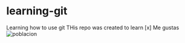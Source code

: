 # learning-git
Learning how to use git
THis repo was created to learn
[x] Me gustas
![poblacion](https://user-images.githubusercontent.com/26889733/142288890-a5fd6b65-33e9-44bd-8207-98213543fb9f.jpg)
